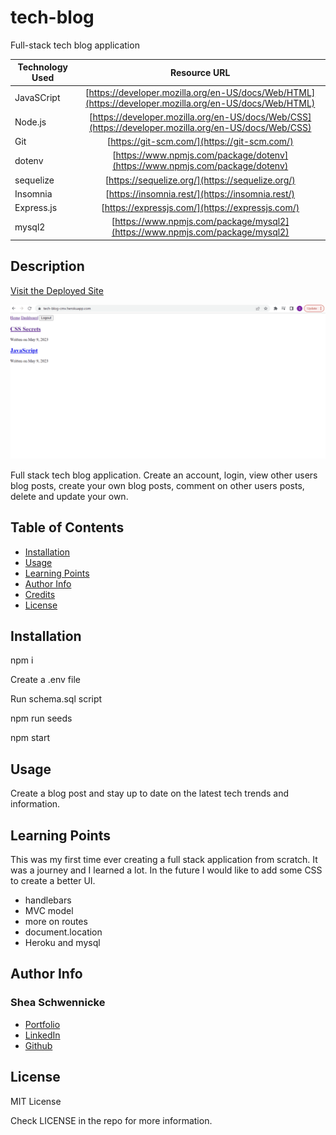 # tech-blog
Full-stack tech blog application

| Technology Used         | Resource URL           | 
| ------------- |:-------------:| 
| JavaSCript    | [https://developer.mozilla.org/en-US/docs/Web/HTML](https://developer.mozilla.org/en-US/docs/Web/HTML) | 
| Node.js    | [https://developer.mozilla.org/en-US/docs/Web/CSS](https://developer.mozilla.org/en-US/docs/Web/CSS)      |   
| Git | [https://git-scm.com/](https://git-scm.com/)     |   
| dotenv | [https://www.npmjs.com/package/dotenv](https://www.npmjs.com/package/dotenv)     | 
| sequelize | [https://sequelize.org/](https://sequelize.org/)     | 
| Insomnia | [https://insomnia.rest/](https://insomnia.rest/)     | 
| Express.js | [https://expressjs.com/](https://expressjs.com/)     |
| mysql2 | [https://www.npmjs.com/package/mysql2](https://www.npmjs.com/package/mysql2)     |    

## Description 

[Visit the Deployed Site](https://tech-blog-cmv.herokuapp.com/)

![Site Langing Page](./assets/tech-blog.gif)

Full stack tech blog application. Create an account, login, view other users blog posts, create your own blog posts, comment on other users posts, delete and update your own.  



## Table of Contents 

* [Installation](#installation)
* [Usage](#usage)
* [Learning Points](#learning-points)
* [Author Info](#author-info)
* [Credits](#credits)
* [License](#license)


## Installation

npm i 

Create a .env file

Run schema.sql script

npm run seeds

npm start



## Usage 

Create a blog post and stay up to date on the latest tech trends and information.





## Learning Points 
This was my first time ever creating a full stack application from scratch. It was a journey and I learned a lot.  In the future I would like to add some CSS to create a better UI. 
* handlebars 
* MVC model
* more on routes
* document.location
* Heroku and mysql 



## Author Info


### Shea Schwennicke


* [Portfolio](https://sheaschwenn.github.io/Portfolio/)
* [LinkedIn](https://www.linkedin.com/in/shea-schwennicke-76a378210/)
* [Github](https://github.com/sheaschwenn)




## License
MIT License 

Check LICENSE in the repo for more information. 



